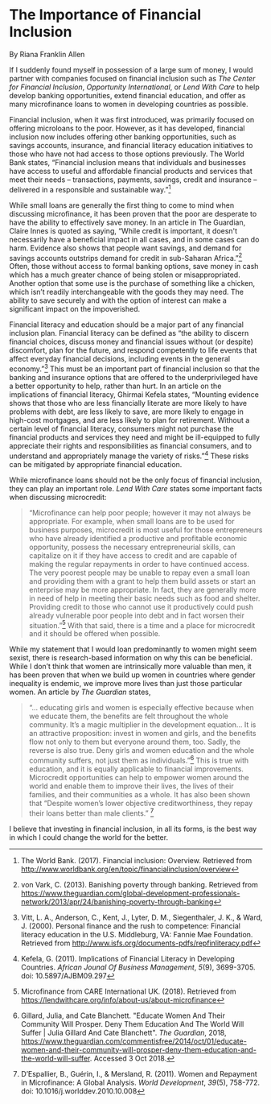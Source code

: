 # The Importance of Financial Inclusion

By Riana Franklin Allen

If I suddenly found myself in possession of a large sum of money, I would partner with companies focused on financial inclusion such as *The Center for Financial Inclusion*,  *Opportunity International*, or *Lend With Care* to help develop banking opportunities, extend financial education, and offer as many microfinance loans to women in developing countries as possible.  

Financial inclusion, when it was first introduced, was primarily focused on offering microloans to the poor. However, as it has developed, financial inclusion now includes offering other banking opportunities, such as savings accounts, insurance, and financial literacy education initiatives to those who have not had access to those options previously. The World Bank states, “Financial inclusion means that individuals and businesses have access to useful and affordable financial products and services that meet their needs – transactions, payments, savings, credit and insurance – delivered in a responsible and sustainable way.”[^1]  

While small loans are generally the first thing to come to mind when discussing microfinance, it has been proven that the poor are desperate to have the ability to effectively save money.  In an article in The Guardian, Claire Innes is quoted as saying, “While credit is important, it doesn't necessarily have a beneficial impact in all cases, and in some cases can do harm. Evidence also shows that people want savings, and demand for savings accounts outstrips demand for credit in sub-Saharan Africa.”[^2] Often, those without access to formal banking options, save money in cash which has a much greater chance of being stolen or misappropriated. Another option that some use is the purchase of something like a chicken, which isn’t readily interchangeable with the goods they may need. The ability to save securely and with the option of interest can make a significant impact on the impoverished.  

Financial literacy and education should be a major part of any financial inclusion plan. Financial literacy can be defined as “the ability to discern financial choices, discuss money and financial issues without (or despite) discomfort, plan for the future, and respond competently to life events that affect everyday financial decisions, including events in the general economy.”[^3]  This must be an important part of financial inclusion so that the banking and insurance options that are offered to the underprivileged have a better opportunity to help, rather than hurt. In an article on the implications of financial literacy, Ghirmai Kefela states, “Mounting evidence shows that those who are less financially literate are more likely to have problems with debt, are less likely to save, are more likely to engage in high-cost mortgages, and are less likely to plan for retirement. Without a certain level of financial literacy, consumers might not purchase the financial products and services they need and might be ill-equipped to fully appreciate their rights and responsibilities as financial consumers, and to understand and appropriately manage the variety of risks.”[^4] These risks can be mitigated by appropriate financial education.  

While microfinance loans should not be the only focus of financial inclusion, they can play an important role. *Lend With Care* states some important facts when discussing microcredit: 
> “Microfinance can help poor people; however it may not always be appropriate. For example, when small loans are to be used for business purposes, microcredit is most useful for those entrepreneurs who have already identified a productive and profitable economic opportunity, possess the necessary entrepreneurial skills, can capitalize on it if they have access to credit and are capable of making the regular repayments in order to have continued access. The very poorest people may be unable to repay even a small loan and providing them with a grant to help them build assets or start an enterprise may be more appropriate. In fact, they are generally more in need of help in meeting their basic needs such as food and shelter. Providing credit to those who cannot use it productively could push already vulnerable poor people into debt and in fact worsen their situation.”[^5]
With that said, there is a time and a place for microcredit and it should be offered when possible.

While my statement that I would loan predominantly to women might seem sexist, there is research-based information on why this can be beneficial. While I don’t think that women are intrinsically more valuable than men, it has been proven that when we build up women in countries where gender inequality is endemic, we improve more lives than just those particular women.  An article by *The Guardian* states, 
> “... educating girls and women is especially effective because when we educate them, the benefits are felt throughout the whole community. It’s a magic multiplier in the development equation… It is an attractive proposition: invest in women and girls, and the benefits flow not only to them but everyone around them, too. Sadly, the reverse is also true. Deny girls and women education and the whole community suffers, not just them as individuals.”[^6]
This is true with education, and it is equally applicable to financial improvements. Microcredit opportunities can help to empower women around the world and enable them to improve their lives, the lives of their families, and their communities as a whole.  It has also been shown that “Despite women’s lower objective creditworthiness, they repay their loans better than male clients.” [^7]

I believe that investing in financial inclusion, in all its forms, is the best way in which I could change the world for the better.

[^1]:  The World Bank. (2017). Financial inclusion: Overview. Retrieved from http://www.worldbank.org/en/topic/financialinclusion/overview 

[^2]:  von Vark, C. (2013). Banishing poverty through banking. Retrieved from https://www.theguardian.com/global-development-professionals-network/2013/apr/24/banishing-poverty-through-banking

[^3]:  Vitt, L. A., Anderson, C., Kent, J., Lyter, D. M., Siegenthaler, J. K., & Ward, J. (2000). Personal finance and the rush to competence: Financial literacy education in the U.S. Middleburg, VA: Fannie Mae Foundation. Retrieved from http://www.isfs.org/documents-pdfs/repfinliteracy.pdf

[^4]:  Kefela, G. (2011). Implications of Financial Literacy in Developing Countries. *African Jounal Of Business Management*, *5*(9), 3699-3705. doi: 10.5897/AJBM09.297

[^5]:  Microfinance from CARE International UK. (2018). Retrieved from https://lendwithcare.org/info/about-us/about-microfinance

[^6]:  Gillard, Julia, and Cate Blanchett. "Educate Women And Their Community Will Prosper. Deny Them Education And The World Will Suffer | Julia Gillard And Cate Blanchett". *The Guardian*, 2018, https://www.theguardian.com/commentisfree/2014/oct/01/educate-women-and-their-community-will-prosper-deny-them-education-and-the-world-will-suffer. Accessed 3 Oct 2018\.

[^7]:  D’Espallier, B., Guérin, I., & Mersland, R. (2011). Women and Repayment in Microfinance: A Global Analysis. *World Development*, *39*(5), 758-772. doi: 10.1016/j.worlddev.2010.10.008
